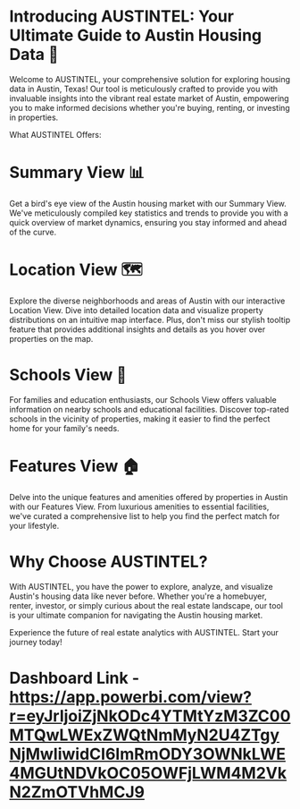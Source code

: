 # Introducing AUSTINTEL: Your Ultimate Guide to Austin Housing Data 🏡
Welcome to AUSTINTEL, your comprehensive solution for exploring housing data in Austin, Texas! Our tool is meticulously crafted to provide you with invaluable insights into the vibrant real estate market of Austin, empowering you to make informed decisions whether you're buying, renting, or investing in properties.

What AUSTINTEL Offers:
# Summary View 📊
Get a bird's eye view of the Austin housing market with our Summary View. We've meticulously compiled key statistics and trends to provide you with a quick overview of market dynamics, ensuring you stay informed and ahead of the curve.

# Location View 🗺️
Explore the diverse neighborhoods and areas of Austin with our interactive Location View. Dive into detailed location data and visualize property distributions on an intuitive map interface. Plus, don't miss our stylish tooltip feature that provides additional insights and details as you hover over properties on the map.

# Schools View 🏫
For families and education enthusiasts, our Schools View offers valuable information on nearby schools and educational facilities. Discover top-rated schools in the vicinity of properties, making it easier to find the perfect home for your family's needs.

# Features View 🏠
Delve into the unique features and amenities offered by properties in Austin with our Features View. From luxurious amenities to essential facilities, we've curated a comprehensive list to help you find the perfect match for your lifestyle.

# Why Choose AUSTINTEL?
With AUSTINTEL, you have the power to explore, analyze, and visualize Austin's housing data like never before. Whether you're a homebuyer, renter, investor, or simply curious about the real estate landscape, our tool is your ultimate companion for navigating the Austin housing market.

Experience the future of real estate analytics with AUSTINTEL. Start your journey today!

# Dashboard Link - https://app.powerbi.com/view?r=eyJrIjoiZjNkODc4YTMtYzM3ZC00MTQwLWExZWQtNmMyN2U4ZTgyNjMwIiwidCI6ImRmODY3OWNkLWE4MGUtNDVkOC05OWFjLWM4M2VkN2ZmOTVhMCJ9
